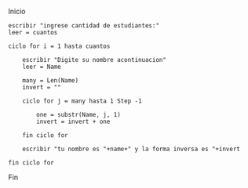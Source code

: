Inicio

    escribir "ingrese cantidad de estudiantes:"
    leer = cuantos

    ciclo for i = 1 hasta cuantos

        escribir "Digite su nombre acontinuacion"
        leer = Name
        
        many = Len(Name)
        invert = ""
        
        ciclo for j = many hasta 1 Step -1
            
            one = substr(Name, j, 1)
            invert = invert + one
        
        fin ciclo for
        
        escribir "tu nombre es "+name+" y la forma inversa es "+invert
        
    fin ciclo for

Fin

